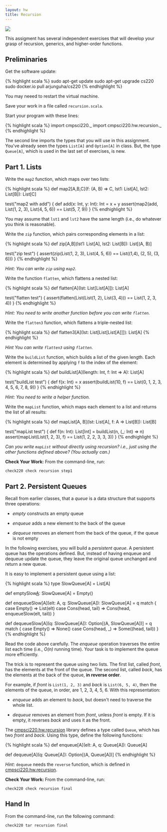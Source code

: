 ```yaml
---
layout: hw
title: Recursion
---
```


<a href="http://xkcd.com/244/">
<img src="http://imgs.xkcd.com/comics/tabletop_roleplaying.png">
</a>

This assigment has several independent exercises that will develop your
grasp of recursion, generics, and higher-order functions.


## Preliminaries

Get the software update:

{% highlight scala %}
sudo apt-get update
sudo apt-get upgrade cs220
sudo docker.io pull arjunguha/cs220
{% endhighlight %}

You may neeed to restart the virtual machine.

Save your work in a file called `recursion.scala`.

Start your program with these lines:

{% highlight scala %}
import cmpsci220._
import cmpsci220.hw.recursion._
{% endhighlight %}

The second line imports the types that you will use in this assignment. You've
already seen the types `List[A]` and `Option[A]` in class. But,
the type `Queue[A]`, which is used in the last set of exercises, is new.

## Part 1. Lists

Write the `map2` function, which maps over two lists:

{% highlight scala %}
def map2[A,B,C](f: (A, B) => C, lst1: List[A], lst2: List[B]): List[C]

test("map2 with add") {
  def add(x: Int, y: Int): Int = x + y
  assert(map2(add, List(1, 2, 3), List(4, 5, 6)) == List(5, 7, 9))
}
{% endhighlight %}

You may assume that `lst1` and `lst2` have the same length (i.e., do whatever
you think is reasonable).

Write the `zip` function, which pairs corresponding elements in a list:

{% highlight scala %}
def zip[A,B](lst1: List[A], lst2: List[B]): List[(A, B)]

test("zip test") {
  assert(zip(List(1, 2, 3), List(4, 5, 6)) == List((1,4), (2, 5), (3, 6)))
}
{% endhighlight %}

*Hint: You can write `zip` using `map2`.*

Write the function `flatten`, which flattens a nested list:

{% highlight scala %}
def flatten[A](lst: List[List[A]]): List[A]

test("flatten test") {
  assert(flatten(List(List(1, 2), List(3, 4))) == List(1, 2, 3, 4))
}
{% endhighlight %}

*Hint: You need to write another function before you can write `flatten`.*

Write the `flatten3` function, which flattens a triple-nested list:

{% highlight scala %}
def flatten3[A](lst: List[List[List[A]]]): List[A]
{% endhighlight %}

*Hint You can write `flatten3` using `flatten`.*

Write the `buildList` function, which builds a list of the given length. Each
element is determined by applying `f` to the index of the element:

{% highlight scala %}
def buildList[A](length: Int, f: Int => A): List[A]

test("buildList test") {
  def f(x: Int) = x
  assert(buildList(10, f) == List(0, 1, 2, 3, 4, 5, 6, 7, 8, 9))
}
{% endhighlight %}

*Hint: You need to write a helper function.*

Write the `mapList` function, which maps each element to a list and returns
the list of all results:

{% highlight scala %}
def mapList[A, B](lst: List[A], f: A => List[B]): List[B]

test("mapList test") {
  def f(n: Int): List[Int] = buildList(n, (_: Int) => n)
  assert(mapList(List(1, 2, 3), f) == List(1, 2, 2, 3, 3, 3))
}
{% endhighlight %}

*Can you write `mapList` without directly using recursion? i.e., just using the
other functions defined above? (You actually can.)*

**Check Your Work:** From the command-line, run:

    check220 check recursion step1

## Part 2. Persistent Queues

Recall from earlier classes, that a *queue* is a data structure that supports
three operations:

- *empty* constructs an empty queue

- *enqueue* adds a new element to the back of the queue

- *dequeue* removes an element from the back of the queue, if the queue is
  not empty

In the following exercises, you will build a *persistent queue*. A persistent
queue has the operations defined. But, instead of having enqueue and dequeue
update the queue, they leave the original queue unchanged and return a new
queue.

It is easy to implement a persistent queue using a list:

{% highlight scala %}
type SlowQueue[A] = List[A]

def emptySlow[A](): SlowQueue[A] = Empty()

def enqueueSlow[A](elt: A, q: SlowQueue[A]): SlowQueue[A] = q match {
  case Empty() => List(elt)
  case Cons(head, tail) => Cons(head, enqueueSlow(elt, tail))
}

def dequeueSlow[A](q: SlowQueue[A]): Option[(A, SlowQueue[A])] = q match {
  case Empty() => None()
  case Cons(head, _) => Some((head, tail))
}
{% endhighlight %}

Read the code above carefully. The *enqueue* operation traverses the
entire list each time (i.e., *O(n)* running time). Your task is to implement
the queue more efficiently.

The trick is to represent the queue using two lists. The first list, called
*front*, has the elements at the front of the queue. The second list, called
*back*, has the elements at the back of the queue, **in reverse order**.

For example, if *front* is `List(1, 2, 3)` and *back* is `List(6, 5, 4)`, then
the elements of the queue, in order, are 1, 2, 3, 4, 5, 6. With this
representation:

- *enqueue* adds an element to *back*, but doesn't need to traverse the whole
  list.

- *dequeue* removes an element from *front*, unless *front* is empty. If it is
  empty, it reverses *back* and uses it as the front.

The [cmpsci220.hw.recursion] library defines a type called `Queue`, which has two
*front* and *back*. Using this type, define the following functions:

{% highlight scala %}
def enqueue[A](elt: A, q: Queue[A]): Queue[A]

def dequeue[A](q: Queue[A]): Option[(A, Queue[A])]
{% endhighlight %}

*Hint*: `dequeue` needs the `reverse` function, which is defined in
[cmpsci220.hw.recursion].

**Check Your Work:** From the command-line, run:

    check220 check recursion final

## Hand In

From the command-line, run the following command:

    check220 tar recursion final


[cmpsci220.hw.recursion]: ../../lib/api/#hw.recursion.package